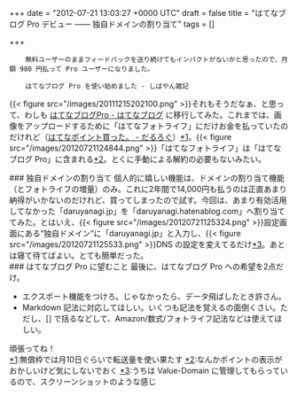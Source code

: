 
+++
date = "2012-07-21 13:03:27 +0000 UTC"
draft = false
title = "はてなブログ Pro デビュー ―― 独自ドメインの割り当て"
tags = []

+++
>
        無料ユーザーのままフィードバックを送り続けてもインパクトがないかと思ったので、月額 980 円払って Pro ユーザーになりました。

        はてなブログ Pro を使い始めました - しばやん雑記
    
{{< figure src="/images/20111215202100.png"  >}}それもそうだなぁ、と思って、わしも <a href="http://blog.hatena.ne.jp/guide/pro">はてなブログPro - はてなブログ</a> に移行してみた。これまでは、画像をアップロードするために「はてなフォトライフ」にだけお金を払っていたのだけれど（<a href="https://blog.daruyanagi.jp/entry/2012/02/12/000201">はてなポイント買った。 - だるろぐ</a>）<a href="#f-df49ffbe" name="fn-df49ffbe" title="無償枠では月10日ぐらいで転送量を使い果たす">*1</a>。{{< figure src="/images/20120721124844.png"  >}}「はてなフォトライフ」は「はてなブログ Pro」に含まれる<a href="#f-bd84fc7d" name="fn-bd84fc7d" title="なんかポイントの表示がおかしいけど気にしないでおく">*2</a>。とくに手動による解約の必要もないみたい。

<div class="section">
    ### 独自ドメインの割り当て
    個人的に嬉しい機能は、ドメインの割り当て機能（とフォトライフの増量）のみ。これに2年間で14,000円も払うのは正直あまり納得がいかないのだけれど、買ってしまったので試す。今回は、あまり有効活用してなかった「daruyanagi.jp」を「daruyanagi.hatenablog.com」へ割り当ててみた。とはいえ、{{< figure src="/images/20120721125324.png"  >}}設定画面にある“独自ドメイン”に「daruyanagi.jp」と入力し、{{< figure src="/images/20120721125533.png"  >}}DNS の設定を変えてるだけ<a href="#f-d135f108" name="fn-d135f108" title="うちは Value-Domain に管理してもらっているので、スクリーンショットのような感じ">*3</a>。あとは寝て待てばよい。とても簡単だった。

</div>
<div class="section">
    ### はてなブログ Pro に望むこと
    最後に、はてなブログ Pro への希望を2点だけ。

<ul>
<li>エクスポート機能をつけろ。じゃなかったら、データ飛ばしたとき許さん。</li>
<li>Markdown 記法に対応してほしい。いくつも記法を覚えるの面倒くさい。ただし、[] で括るなどして、Amazon/数式/フォトライフ記法などは使えてほしい。</li>
</ul>頑張ってね！

</div><div class="footnote">
<a href="#fn-df49ffbe" name="f-df49ffbe" class="footnote-number">*1</a><span class="footnote-delimiter">:</span><span class="footnote-text">無償枠では月10日ぐらいで転送量を使い果たす</span>
<a href="#fn-bd84fc7d" name="f-bd84fc7d" class="footnote-number">*2</a><span class="footnote-delimiter">:</span><span class="footnote-text">なんかポイントの表示がおかしいけど気にしないでおく</span>
<a href="#fn-d135f108" name="f-d135f108" class="footnote-number">*3</a><span class="footnote-delimiter">:</span><span class="footnote-text">うちは Value-Domain に管理してもらっているので、スクリーンショットのような感じ</span>
</div>

